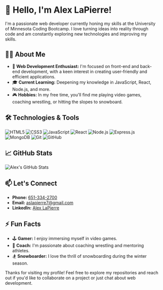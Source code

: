 # 👋 Hello, I'm Alex LaPierre!

I'm a passionate web developer currently honing my skills at the University of Minnesota Coding Bootcamp. I love turning ideas into reality through code and am constantly exploring new technologies and improving my skills.

## 👨‍💻 About Me

- 💼 **Web Development Enthusiast:** I'm focused on front-end and back-end development, with a keen interest in creating user-friendly and efficient applications.
- 🎓 **Current Learning:** Deepening my knowledge in JavaScript, React, Node.js, and more.
- 🎮 **Hobbies:** In my free time, you'll find me playing video games, coaching wrestling, or hitting the slopes to snowboard.

## 🛠️ Technologies & Tools

![HTML5](https://img.shields.io/badge/-HTML5-E34F26?logo=html5&logoColor=white&style=flat-square)
![CSS3](https://img.shields.io/badge/-CSS3-1572B6?logo=css3&logoColor=white&style=flat-square)
![JavaScript](https://img.shields.io/badge/-JavaScript-F7DF1E?logo=javascript&logoColor=black&style=flat-square)
![React](https://img.shields.io/badge/-React-61DAFB?logo=react&logoColor=black&style=flat-square)
![Node.js](https://img.shields.io/badge/-Node.js-339933?logo=node.js&logoColor=white&style=flat-square)
![Express.js](https://img.shields.io/badge/-Express.js-000000?logo=express&logoColor=white&style=flat-square)
![MongoDB](https://img.shields.io/badge/-MongoDB-47A248?logo=mongodb&logoColor=white&style=flat-square)
![Git](https://img.shields.io/badge/-Git-F05032?logo=git&logoColor=white&style=flat-square)
![GitHub](https://img.shields.io/badge/-GitHub-181717?logo=github&logoColor=white&style=flat-square)

## 📈 GitHub Stats

![Alex's GitHub Stats](https://github-readme-stats.vercel.app/api?username=aslapi&show_icons=true&theme=radical)

## 📫 Let's Connect

- **Phone:** [651-334-2700](tel:6513342700)
- **Email:** [aslapierre7@gmail.com](mailto:aslapierre7@gmail.com)
- **LinkedIn:** [Alex LaPierre](https://www.linkedin.com/in/alex-lapierre-7b9373183/)

## ⚡ Fun Facts

- 🕹️ **Gamer:** I enjoy immersing myself in video games.
- 🤼 **Coach:** I'm passionate about coaching wrestling and mentoring athletes.
- 🏂 **Snowboarder:** I love the thrill of snowboarding during the winter season.

Thanks for visiting my profile! Feel free to explore my repositories and reach out if you'd like to collaborate on a project or just chat about web development.
